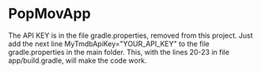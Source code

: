 # PopMovApp
The API KEY is in the file gradle.properties, removed from this project. Just add the next line
MyTmdbApiKey="YOUR_API_KEY"
to the file gradle.properties in the main folder. This, with the lines 20-23 in file app/build.gradle, will make the code work.
